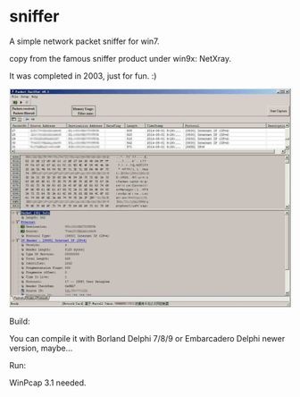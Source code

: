 sniffer
=======

A simple network packet sniffer for win7.

copy from the famous sniffer product under win9x: NetXray.

It was completed in 2003, just for fun. :)

![image](https://github.com/netxray/sniffer/blob/master/sniffer.jpg)

Build:

You can compile it with Borland Delphi 7/8/9 or Embarcadero Delphi newer version, maybe...

Run:

WinPcap 3.1 needed.
